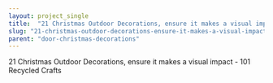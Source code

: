 ```yaml
---
layout: project_single
title:  "21 Christmas Outdoor Decorations, ensure it makes a visual impact"
slug: "21-christmas-outdoor-decorations-ensure-it-makes-a-visual-impact"
parent: "door-christmas-decorations"
---
```

21 Christmas Outdoor Decorations, ensure it makes a visual impact - 101 Recycled Crafts